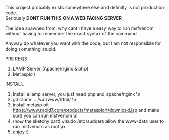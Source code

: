 This project probably exists somewhere else and definitly is not production code.  
Seriously ****DONT RUN THIS ON A WEB FACING SERVER****

The idea spawned from, why cant I have a easy way to run msfvenom without having to remember the exact syntax of the command

Anyway do whatever you want with the code, but I am not responsible for doing something stupid.

PRE REQS
1. LAMP Server (Apache/nginx & php)
2. Metasploit


INSTALL
1. Install a lamp server, you just need php and apache/nginx \n
2. git clone ... /var/www/html/ \n
3. install metasploit https://www.rapid7.com/products/metasploit/download.jsp and make sure you can run msfvenom \n
4. (now the sketchy part) visudo /etc/sudoers allow the www-data user to run msfvenom as root \n
5. enjoy :)

